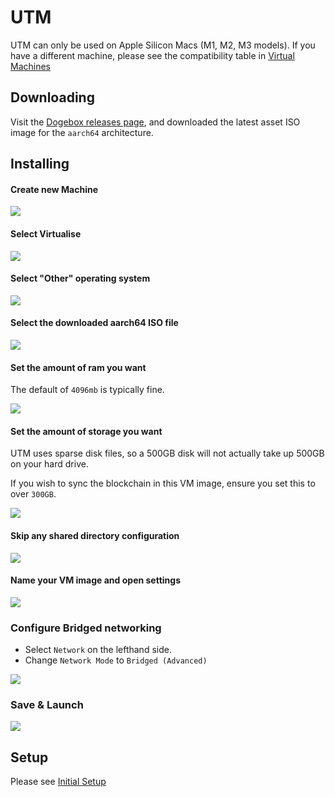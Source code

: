 # UTM

<div class="warning">
UTM can only be used on Apple Silicon Macs (M1, M2, M3 models). If you have a different machine, please see the compatibility table in <a href="../vms.md">Virtual Machines</a>
</div>

## Downloading

Visit the [Dogebox releases page](https://github.com/dogeorg/dogebox/releases), and downloaded the latest asset ISO image for the `aarch64` architecture.

## Installing

#### Create new Machine

![](./images/utm_1.png)

#### Select Virtualise

![](./images/utm_2.png)

#### Select "Other" operating system

![](./images/utm_3.png)

#### Select the downloaded aarch64 ISO file

![](./images/utm_4.png)

#### Set the amount of ram you want

The default of `4096mb` is typically fine.

![](./images/utm_5.png)

#### Set the amount of storage you want

UTM uses sparse disk files, so a 500GB disk will not actually take up 500GB on your hard drive.

If you wish to sync the blockchain in this VM image, ensure you set this to over `300GB`.

![](./images/utm_6.png)

#### Skip any shared directory configuration

![](./images/utm_7.png)

#### Name your VM image and open settings

![](./images/utm_8.png)

### Configure Bridged networking

- Select `Network` on the lefthand side.
- Change `Network Mode` to `Bridged (Advanced)`

![](./images/utm_9.png)

### Save & Launch

![](./images/utm_9.png)

## Setup

Please see [Initial Setup](../setup.md)
